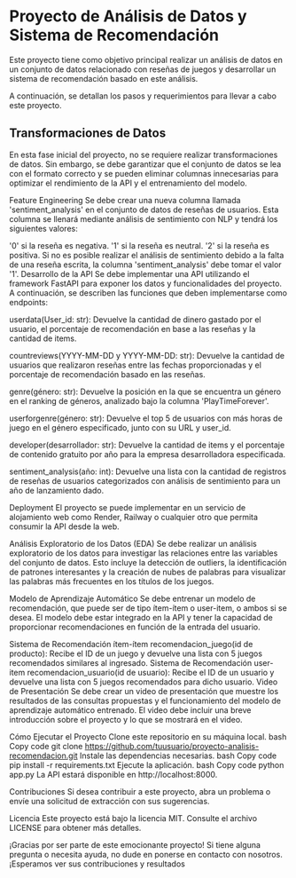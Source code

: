 # Proyecto de Análisis de Datos y Sistema de Recomendación

Este proyecto tiene como objetivo principal realizar un análisis de datos en un conjunto de datos relacionado con reseñas de juegos y desarrollar un sistema de recomendación basado en este análisis. 

A continuación, se detallan los pasos y requerimientos para llevar a cabo este proyecto.


## Transformaciones de Datos
En esta fase inicial del proyecto, no se requiere realizar transformaciones de datos. Sin embargo, se debe garantizar que el conjunto de datos se lea con el formato correcto y se pueden eliminar columnas innecesarias para optimizar el rendimiento de la API y el entrenamiento del modelo.

Feature Engineering
Se debe crear una nueva columna llamada 'sentiment_analysis' en el conjunto de datos de reseñas de usuarios. Esta columna se llenará mediante análisis de sentimiento con NLP y tendrá los siguientes valores:

'0' si la reseña es negativa.
'1' si la reseña es neutral.
'2' si la reseña es positiva.
Si no es posible realizar el análisis de sentimiento debido a la falta de una reseña escrita, la columna 'sentiment_analysis' debe tomar el valor '1'.
Desarrollo de la API
Se debe implementar una API utilizando el framework FastAPI para exponer los datos y funcionalidades del proyecto. A continuación, se describen las funciones que deben implementarse como endpoints:

userdata(User_id: str): Devuelve la cantidad de dinero gastado por el usuario, el porcentaje de recomendación en base a las reseñas y la cantidad de items.

countreviews(YYYY-MM-DD y YYYY-MM-DD: str): Devuelve la cantidad de usuarios que realizaron reseñas entre las fechas proporcionadas y el porcentaje de recomendación basado en las reseñas.

genre(género: str): Devuelve la posición en la que se encuentra un género en el ranking de géneros, analizado bajo la columna 'PlayTimeForever'.

userforgenre(género: str): Devuelve el top 5 de usuarios con más horas de juego en el género especificado, junto con su URL y user_id.

developer(desarrollador: str): Devuelve la cantidad de items y el porcentaje de contenido gratuito por año para la empresa desarrolladora especificada.

sentiment_analysis(año: int): Devuelve una lista con la cantidad de registros de reseñas de usuarios categorizados con análisis de sentimiento para un año de lanzamiento dado.

Deployment
El proyecto se puede implementar en un servicio de alojamiento web como Render, Railway o cualquier otro que permita consumir la API desde la web.

Análisis Exploratorio de los Datos (EDA)
Se debe realizar un análisis exploratorio de los datos para investigar las relaciones entre las variables del conjunto de datos. Esto incluye la detección de outliers, la identificación de patrones interesantes y la creación de nubes de palabras para visualizar las palabras más frecuentes en los títulos de los juegos.

Modelo de Aprendizaje Automático
Se debe entrenar un modelo de recomendación, que puede ser de tipo ítem-ítem o user-item, o ambos si se desea. El modelo debe estar integrado en la API y tener la capacidad de proporcionar recomendaciones en función de la entrada del usuario.

Sistema de Recomendación ítem-ítem
recomendacion_juego(id de producto): Recibe el ID de un juego y devuelve una lista con 5 juegos recomendados similares al ingresado.
Sistema de Recomendación user-item
recomendacion_usuario(id de usuario): Recibe el ID de un usuario y devuelve una lista con 5 juegos recomendados para dicho usuario.
Video de Presentación
Se debe crear un video de presentación que muestre los resultados de las consultas propuestas y el funcionamiento del modelo de aprendizaje automático entrenado. El video debe incluir una breve introducción sobre el proyecto y lo que se mostrará en el video.

Cómo Ejecutar el Proyecto
Clone este repositorio en su máquina local.
bash
Copy code
git clone https://github.com/tuusuario/proyecto-analisis-recomendacion.git
Instale las dependencias necesarias.
bash
Copy code
pip install -r requirements.txt
Ejecute la aplicación.
bash
Copy code
python app.py
La API estará disponible en http://localhost:8000.

Contribuciones
Si desea contribuir a este proyecto, abra un problema o envíe una solicitud de extracción con sus sugerencias.

Licencia
Este proyecto está bajo la licencia MIT. Consulte el archivo LICENSE para obtener más detalles.

¡Gracias por ser parte de este emocionante proyecto! Si tiene alguna pregunta o necesita ayuda, no dude en ponerse en contacto con nosotros. ¡Esperamos ver sus contribuciones y resultados


